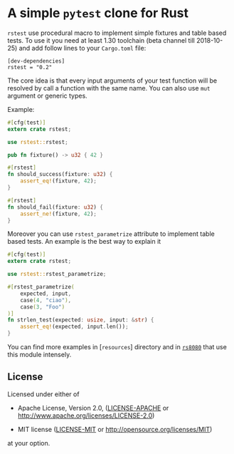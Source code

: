 # A simple `pytest` clone for Rust

`rstest` use procedural macro to implement simple fixtures and table based tests.
To use it you need at least 1.30 toolchain (beta channel till 2018-10-25)
and add follow lines to your `Cargo.toml` file:

```
[dev-dependencies]
rstest = "0.2"
```

The core idea is that every input arguments of your test function will
be resolved by call a function with the same name. You can also use
`mut` argument or generic types.

Example:

```rust
#[cfg(test)]
extern crate rstest;

use rstest::rstest;

pub fn fixture() -> u32 { 42 }

#[rstest]
fn should_success(fixture: u32) {
    assert_eq!(fixture, 42);
}

#[rstest]
fn should_fail(fixture: u32) {
    assert_ne!(fixture, 42);
}
```

Moreover you can use `rstest_parametrize` attribute to implement table
based tests.  An example is the best way to explain it

```rust
#[cfg(test)]
extern crate rstest;

use rstest::rstest_parametrize;

#[rstest_parametrize(
    expected, input,
    case(4, "ciao"),
    case(3, "Foo")
)]
fn strlen_test(expected: usize, input: &str) {
    assert_eq!(expected, input.len());
}
```

You can find more examples in [`resources`] directory and in [`rs8080`](https://github.com/la10736/rs8080/blob/master/src/cpu/test.rs) that use this module intensely.

## License

Licensed under either of

* Apache License, Version 2.0, ([LICENSE-APACHE](LICENSE-APACHE) or http://www.apache.org/licenses/LICENSE-2.0)

* MIT license ([LICENSE-MIT](LICENSE-MIT) or http://opensource.org/licenses/MIT)

at your option.

